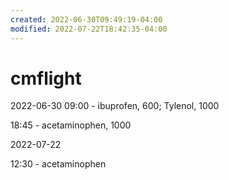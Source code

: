 ```yaml
---
created: 2022-06-30T09:49:19-04:00
modified: 2022-07-22T18:42:35-04:00
---
```


# cmflight

2022-06-30
09:00 - ibuprofen, 600; Tylenol, 1000

18:45 - acetaminophen, 1000


2022-07-22

12:30 - acetaminophen
